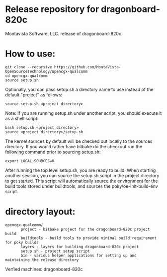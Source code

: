 # Release repository for dragonboard-820c

Montavista Software, LLC. release of dragonboard-820c. 

How to use:
==========
```
git clone --recursive https://github.com/MontaVista-OpenSourceTechnology/opencgx-qualcomm
cd opencgx-qualcomm
source setup.sh
```
Optionally, you can pass setup.sh a directory name to use instead of the
default "project" as follows:

```
source setup.sh <project directory>
```
Note: If you are running setup.sh under another script, you should execute it
as a shell script:

```
bash setup.sh <project directory>
source <project directory>/setup.sh
```
The kernel sources by default will be checked out locally to the sources
directory. If you would rather have bitbake do the checkout run the following
command prior to sourcing setup.sh:

```
export LOCAL_SOURCES=0
```

After running the top level setup.sh, you are ready to build. When starting
another session, you can source the setup.sh script in the project directory
to get started. This script will automatically source the environment for
the build tools stored under buildtools, and sources the 
poky/oe-init-build-env script.

directory layout:
================
```
opencgx-qualcomm/
       project - bitbake project for the dragonboard-820c project build
       buildtools - build tools to provide minimal build requirement for poky builds
       layers - layers for building dragonboard-820c project
       setup.sh - project setup script
       bin - various helper applications for setting up and maintaining the release directory
```

Verfied machines: dragonboard-820c 
